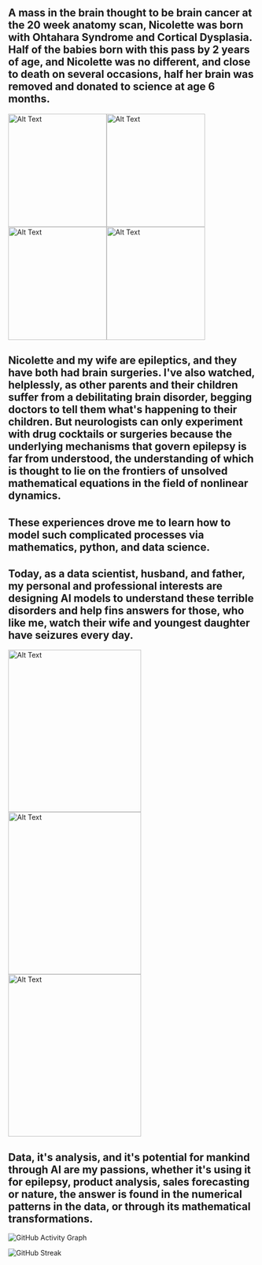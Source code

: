 ## A mass in the brain thought to be brain cancer at the 20 week anatomy scan, Nicolette was born with Ohtahara Syndrome and Cortical Dysplasia. Half of the babies born with this pass by 2 years of age, and Nicolette was no different, and close to death on several occasions, half her brain was removed and donated to science at age 6 months. 

<img src="https://github.com/eipiisneg1/eipiisneg1/blob/678caab409f8d7c7c92330eb5ec24c14af0772d6/nico%20photos/https:/github.com/eipiisneg1/eipiisneg1/blob/main/IMG_0452.JPG" alt="Alt Text" style="width:200px;height:230px;"><img src="https://github.com/eipiisneg1/eipiisneg1/blob/678caab409f8d7c7c92330eb5ec24c14af0772d6/nico%20photos/https:/github.com/eipiisneg1/eipiisneg1/blob/main/IMG_0595.JPG" alt="Alt Text" style="width:200px;height:230px;"><img src="https://github.com/eipiisneg1/eipiisneg1/blob/678caab409f8d7c7c92330eb5ec24c14af0772d6/nico%20photos/https:/github.com/eipiisneg1/eipiisneg1/blob/main/IMG_0351.JPG" alt="Alt Text" style="width:200px;height:230px;"><img src="https://github.com/eipiisneg1/eipiisneg1/blob/678caab409f8d7c7c92330eb5ec24c14af0772d6/nico%20photos/https:/github.com/eipiisneg1/eipiisneg1/blob/main/IMG_0085.JPG" alt="Alt Text" style="width:200px;height:230px;">

## Nicolette and my wife are epileptics, and they have both had brain surgeries. I've also watched, helplessly, as other parents and their children suffer from a debilitating brain disorder, begging doctors to tell them what's happening to their children. But neurologists can only experiment with drug cocktails or surgeries because the underlying mechanisms that govern epilepsy is far from understood, the understanding of which is thought to lie on the frontiers of unsolved mathematical equations in the field of nonlinear dynamics. 

## These experiences drove me to learn how to model such complicated processes via mathematics, python, and data science. 

## Today, as a data scientist, husband, and father, my personal and professional interests are designing AI models to understand these terrible disorders and help fins answers for those, who like me, watch their wife and youngest daughter have seizures every day. 

<img src="https://github.com/eipiisneg1/eipiisneg1/blob/72cf5dfa2d5bb3f13ed709c3861019937e175105/nico%20photos/https:/github.com/eipiisneg1/eipiisneg1/blob/main/IMG_1085.jpeg" alt="Alt Text" style="width:270px;height:330px;"><img src="https://github.com/eipiisneg1/eipiisneg1/blob/678caab409f8d7c7c92330eb5ec24c14af0772d6/nico%20photos/https:/github.com/eipiisneg1/eipiisneg1/blob/main/Image%204-3-23%20at%2022.20.jpg" alt="Alt Text" style="width:270px;height:330px;"><img src="https://github.com/eipiisneg1/eipiisneg1/blob/678caab409f8d7c7c92330eb5ec24c14af0772d6/nico%20photos/https:/github.com/eipiisneg1/eipiisneg1/blob/main/68125423172__8C371224-70B7-41DC-9A35-79C382E58FBC.jpeg" alt="Alt Text" style="width:270px;height:330px;">

## Data, it's analysis, and it's potential for mankind through AI are my passions, whether it's using it for epilepsy, product analysis, sales forecasting or  nature, the answer is found in the numerical patterns in the data, or through its mathematical transformations. 

![GitHub Activity Graph](https://activity-graph.herokuapp.com/graph?username=your_username&theme=react-dark&area=true)

![GitHub Streak](https://github-readme-streak-stats.herokuapp.com/?user=your_username&theme=dark)

